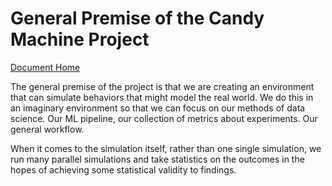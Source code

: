 # General Premise of the Candy Machine Project
[Document Home](./index.md)


The general premise of the project is that we are creating an environment that can simulate behaviors that might model the real world. We do this in an imaginary environment so that we can focus on our methods of data science. Our ML pipeline, our collection of metrics about experiments. Our general workflow.

When it comes to the simulation itself, rather than one single simulation, we run many parallel simulations and take statistics on the outcomes in the hopes of achieving some statistical validity to findings.

